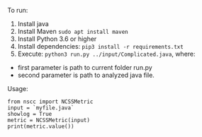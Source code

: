 To run:
1. Install java
2. Install Maven `sudo apt install maven`
3. Install Python 3.6 or higher
4. Install dependencies: `pip3 install -r requirements.txt`
5. Execute: `python3 run.py ../input/Complicated.java`, where:
  * first parameter is path to current folder run.py
  * second parameter is path to analyzed java file.

Usage:
```
from nscc import NCSSMetric
input = `myfile.java`
showlog = True
metric = NCSSMetric(input)
print(metric.value())
```
